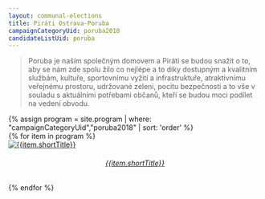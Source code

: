 ```yaml
---
layout: communal-elections
title: Piráti Ostrava-Poruba
campaignCategoryUid: poruba2018
candidateListUid: poruba
---
```


> Poruba je naším společným domovem a Piráti se budou snažit o to, aby se nám zde spolu žilo co nejlépe a to díky dostupným a kvalitním službám, kultuře, sportovnímu vyžití a infrastruktuře, atraktivnímu veřejnému prostoru, udržované zeleni, pocitu bezpečnosti a to vše v souladu s aktuálními potřebami občanů, kteří se budou moci podílet na vedení obvodu.

<section class="o-section o-section--spaceBot">
  <div class="o-section-inner">
    <div class="o-section-block">
      <div class="c-BasicPage">
        <div class="c-BasicPage-content" style="margin: auto; max-width: 900px;">
          {% assign program = site.program | where: "campaignCategoryUid","poruba2018" | sort: 'order' %}
          <div class="row small-up-3 medium-up-5 large-up-5">
            {% for item in program %}
              <div class="column column-block">
                <a href="{{ item.url | relative_url }}">
                  <img class="program-icon" src="{{ item.img | prepend: 'assets/img/' | relative_url }}" alt="{{item.shortTitle}}" />
                  <center>
                    <h6>{{item.shortTitle}}</h6>
                  </center>
                </a>
              </div>
            {% endfor %}
          </div>
        </div>
      </div>
    </div>
  </div>
</section>

